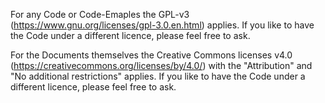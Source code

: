 
For any Code or Code-Emaples the GPL-v3 (https://www.gnu.org/licenses/gpl-3.0.en.html) applies. If you like to have the Code under a different licence, please feel free to ask.

For the Documents themselves the Creative Commons licenses v4.0 (https://creativecommons.org/licenses/by/4.0/) with the "Attribution" and "No additional restrictions" applies. If you like to have the Code under a different licence, please feel free to ask.
